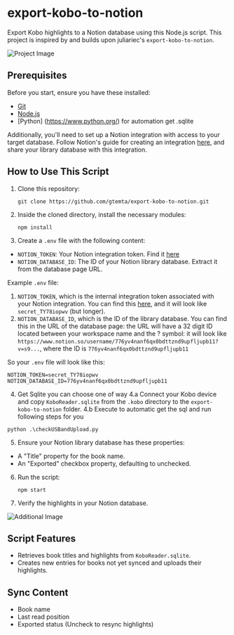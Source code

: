 # export-kobo-to-notion
Export Kobo highlights to a Notion database using this Node.js script. This project is inspired by and builds upon juliariec's `export-kobo-to-notion`. 

![Project Image](https://github.com/gtemta/export-kobo-to-notion/assets/12581990/7d5a85d2-34dc-4e28-9c1e-782c9139300e)

## Prerequisites

Before you start, ensure you have these installed:

- [Git](https://git-scm.com/downloads)
- [Node.js](https://nodejs.org/en/)
- [Python] (https://www.python.org/) for automation get .sqlite

Additionally, you'll need to set up a Notion integration with access to your target database. Follow Notion's guide for creating an integration [here](https://developers.notion.com/docs#step-1-create-an-integration), and share your library database with this integration.

## How to Use This Script

1. Clone this repository:

   ```
   git clone https://github.com/gtemta/export-kobo-to-notion.git
   ```

2. Inside the cloned directory, install the necessary modules:
   ```
   npm install
   ```

3. Create a `.env` file with the following content:
- `NOTION_TOKEN`: Your Notion integration token. Find it [here](https://www.notion.so/my-integrations) 
- `NOTION_DATABASE_ID`: The ID of your Notion library database. Extract it from the database page URL.

Example `.env` file:

   1. `NOTION_TOKEN`, which is the internal integration token associated with your Notion integration. You can find this [here](https://www.notion.so/my-integrations), and it will look like `secret_TY78iopwv` (but longer).
   2. `NOTION_DATABASE_ID`, which is the ID of the library database. You can find this in the URL of the database page: the URL will have a 32 digit ID located between your workspace name and the ? symbol: it will look like `https://www.notion.so/username/776yv4nanf6qx0bdttznd9upfljupb11?v=s9...`, where the ID is `776yv4nanf6qx0bdttznd9upfljupb11`

   So your `.env` file will look like this:

   ```
   NOTION_TOKEN=secret_TY78iopwv
   NOTION_DATABASE_ID=776yv4nanf6qx0bdttznd9upfljupb11
   ```

   4. Get Sqlite you can choose one of way 
   4.a Connect your Kobo device and copy `KoboReader.sqlite` from the `.kobo` directory to the `export-kobo-to-notion` folder.
   4.b Execute to automatic get the sql and run following steps for you
   ```
   python .\checkUSBandUpload.py
   ```

   5. Ensure your Notion library database has these properties:
   - A "Title" property for the book name.
   - An "Exported" checkbox property, defaulting to unchecked.

   6. Run the script:
      ```
      npm start
      ```

   7. Verify the highlights in your Notion database.

![Additional Image](https://github.com/gtemta/export-kobo-to-notion/assets/12581990/e3670444-6483-43b2-9b67-ec500d68507e)

## Script Features
- Retrieves book titles and highlights from `KoboReader.sqlite`.
- Creates new entries for books not yet synced and uploads their highlights.

## Sync Content
- Book name
- Last read position
- Exported status (Uncheck to resync highlights)
